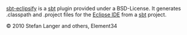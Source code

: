 [sbt-eclipsify][1] is a [sbt][2] plugin provided under a BSD-License. It generates .classpath and .project files for the [Eclipse IDE][3] from a [sbt][2] project.

&copy; 2010 Stefan Langer and others, Element34

[1]: http://github.com/musk/SbtEclipsify
[2]: http://code.google.com/p/simple-build-tool
[3]: http://www.eclipse.org

